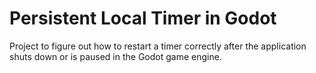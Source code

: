 # Persistent Local Timer in Godot
Project to figure out how to restart a timer correctly after the application shuts down or is paused in the Godot game engine. 
